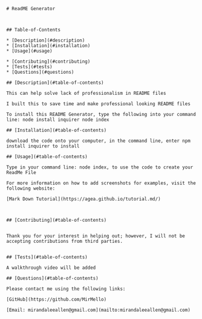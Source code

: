 
    # ReadME Generator
    
     
  
    ## Table-of-Contents
  
    * [Description](#description)
    * [Installation](#installation)
    * [Usage](#usage)
     
    * [Contributing](#contributing)
    * [Tests](#tests)
    * [Questions](#questions)
    
    ## [Description](#table-of-contents)
  
    This can help solve lack of professionalism in README files
  
    I built this to save time and make professional looking README files
  
    To install this README Generator, type the following into your command line: node install inquirer node index
  
    ## [Installation](#table-of-contents)
  
    download the code onto your computer, in the command line, enter npm install inquirer to install
  
    ## [Usage](#table-of-contents)
  
    Type in your command line: node index, to use the code to create your ReadMe File
    
    For more information on how to add screenshots for examples, visit the following website:
    
    [Mark Down Tutorial](https://agea.github.io/tutorial.md/)
    
     
  
    ## [Contributing](#table-of-contents)
    
    
    Thank you for your interest in helping out; however, I will not be accepting contributions from third parties.
      
  
    ## [Tests](#table-of-contents)
  
    A walkthrough video will be added
  
    ## [Questions](#table-of-contents)
  
    Please contact me using the following links:
  
    [GitHub](https://github.com/MirMello)
  
    [Email: mirandaleeallen@gmail.com](mailto:mirandaleeallen@gmail.com)
  